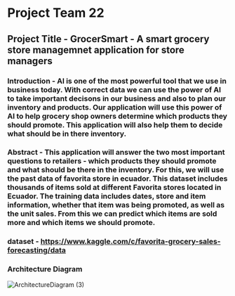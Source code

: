 # Project Team 22

## Project Title - GrocerSmart - A smart grocery store managemnet application for store managers

### Introduction - AI is one of the most powerful tool that we use in business today. With correct data we can use the power of AI to take important decisons in our business and also to plan our inventory and products. Our application will use this power of AI to help grocery shop owners determine which products they should promote. This application will also help them to decide what should be in there inventory.

### Abstract - This application will answer the two most important questions to retailers - which products they should promote and what should be there in the inventory. For this, we will use the past data of favorita store in ecuador. This dataset includes thousands of items sold at different Favorita stores located in Ecuador. The training data includes dates, store and item information, whether that item was being promoted, as well as the unit sales. From this we can predict which items are sold more and which items we should promote.

### dataset - https://www.kaggle.com/c/favorita-grocery-sales-forecasting/data

### Architecture Diagram
![ArchitectureDiagram (3)](https://user-images.githubusercontent.com/64019111/110425885-f2453a80-8059-11eb-8135-824a4bea6da7.jpg)



